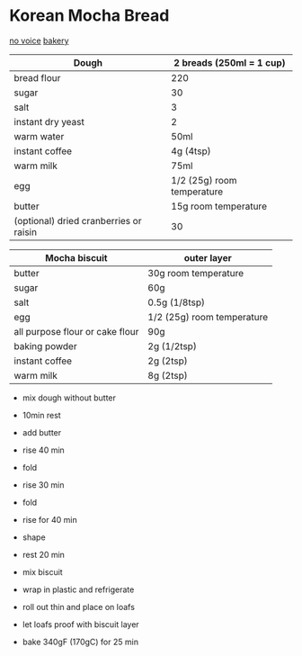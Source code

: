 # Korean Mocha Bread

[no voice](https://www.youtube.com/watch?v=UvcKvMHznpQ)
[bakery](https://www.youtube.com/watch?v=DTz2LLg4LC8)

Dough | 2 breads (250ml = 1 cup)
--- | ---
bread flour | 220 
sugar | 30
salt | 3
instant dry yeast | 2
warm water | 50ml
instant coffee | 4g (4tsp)
warm milk | 75ml
egg | 1/2 (25g) room temperature
butter | 15g room temperature
(optional) dried cranberries or raisin |  30

Mocha biscuit | outer layer
--- | ---
butter | 30g room temperature
sugar | 60g
salt | 0.5g (1/8tsp)
egg | 1/2 (25g) room temperature
all purpose flour or cake flour | 90g
baking powder | 2g (1/2tsp)
instant coffee | 2g (2tsp)
warm milk | 8g (2tsp)

- mix dough without butter
- 10min rest
- add butter
- rise 40 min
- fold
- rise 30 min
- fold
- rise for 40 min
- shape
- rest 20 min

- mix biscuit
- wrap in plastic and refrigerate
- roll out thin and place on loafs
- let loafs proof with biscuit layer

- bake 340gF (170gC) for 25 min